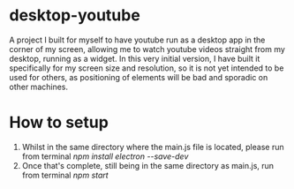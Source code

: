 # desktop-youtube
A project I built for myself to have youtube run as a desktop app in the corner of my screen, allowing me to watch youtube videos straight from my desktop, running as a widget. In this very initial version, I have built it specifically for my screen size and resolution, so it is not yet intended to be used for others, as positioning of elements will be bad and sporadic on other machines.


# How to setup

1) Whilst in the same directory where the main.js file is located, please run from terminal *npm install electron --save-dev*
2) Once that's complete, still being in the same directory as main.js, run from terminal *npm start*
